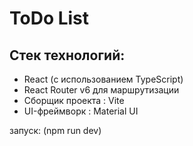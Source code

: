# ToDo List

## Стек технологий:

- React (с использованием TypeScript)
- React Router v6 для маршрутизации
- Сборщик проекта : Vite
- UI-фреймворк : Material UI

запуск: (npm run dev)
